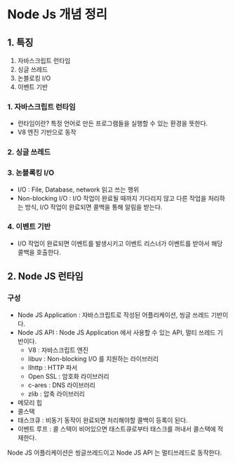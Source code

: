 # Node Js 개념 정리

## 1. 특징

1. 자바스크립트 런타임
2. 싱글 쓰레드
3. 논블로킹 I/O
4. 이벤트 기반

### 1. 자바스크립트 런타임

- 런타임이란? 특정 언어로 만든 프로그램들을 실행할 수 있는 환경을 뜻한다.
- V8 엔진 기반으로 동작

### 2. 싱글 쓰레드

### 3. 논블록킹 I/O

- I/O : File, Database, network 읽고 쓰는 행위
- Non-blocking I/O : I/O 작업이 완료될 때까지 기다리지 않고 다른 작업을 처리하는 방식, I/O 작업이 완료되면 콜백을 통해 알림을 받는다.

### 4. 이벤트 기반

- I/O 작업이 완료되면 이벤트를 발생시키고 이벤트 리스너가 이벤트를 받아서 해당 콜백을 호출한다.

## 2. Node JS 런타임



### 구성

- Node JS Application : 자바스크립트로 작성된 어플리케이션, 씽글 쓰레드 기반이다.
- Node JS API : Node JS Application 에서 사용할 수 있는 API,  멀티 쓰레드 기반이다.
  - V8 : 자바스크립트 엔진
  - libuv : Non-blocking I/O 를 지원하는 라이브러리
  - llhttp : HTTP 파서
  - Open SSL : 암호화 라이브러리
  - c-ares : DNS 라이브러리
  - zlib : 압축 라이브러리
- 메모리 힙
- 콜스택
- 태스크큐 : 비동기 동작이 완료되면 처리해야할 콜백이 등록이 된다.
- 이벤트 루프 : 콜 스택이 비어있으면 태스트큐로부터 태스크를 꺼내서 콜스택에 적재한다.

Node JS 어플리케이션은 씽글쓰레드이고 Node JS API 는 멀티쓰레드로 동작한다.


